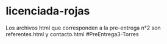 # licenciada-rojas

Los archivos html que corresponden a la pre-entrega n°2 son referentes.html y contacto.html
# P r e E n t r e g a 3 - T o r r e s  
 